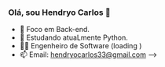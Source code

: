 ### Olá, sou Hendryo Carlos 👋


- 🔭 Foco em Back-end.
- 🌱 Estudando atuaLmente Python.
- 👨‍💻 Engenheiro de Software (loading )
- 📫 Email: hendryocarlos33@gmail.com
-->
  

